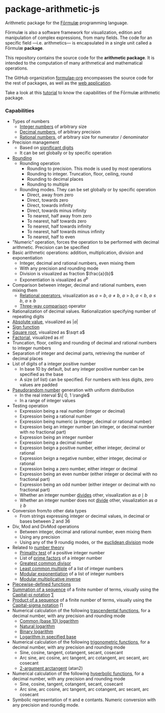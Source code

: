 # package-arithmetic-js

Arithmetic package for the [Fōrmulæ](https://formulae.org) programming language.

Fōrmulæ is also a software framework for visualization, edition and manipulation of complex expressions, from many fields. The code for an specific field —i.e. arithmetics— is encapsulated in a single unit called a Fōrmulæ **package**.

This repository contains the source code for the **arithmetic package**. It is intended to the computation of many arithmetical and mathematical operations.

The GitHub organization [formulae-org](https://github.com/formulae-org) encompasses the source code for the rest of packages, as well as the [web application](https://github.com/formulae-org/formulae-js).

Take a look at this [tutorial](https://formulae.org/?script=tutorials/Arithmetic) to know the capabilities of the Fōrmulæ arithmetic package.

### Capabilities ###

* Types of numbers
    * [Integer numbers](https://en.wikipedia.org/wiki/Integer) of arbitrary size
    * [Decimal numbers](https://en.wikipedia.org/wiki/Real_number), of arbitrary precision
    * [Rational numbers](https://en.wikipedia.org/wiki/Rational_number), of arbitrary size for numerator / denominator
* Precision management
    * Based on [significant digits](https://en.wikipedia.org/wiki/Significant_digit)
    * It can be set globally or by specific operation
* [Rounding](https://en.wikipedia.org/wiki/Rounding)
  * Rounding operation
    * Rounding to precision. This mode is used by most operations
    * Rounding to integer. Truncation, floor, ceiling, round
    * Rounding to decimal places
    * Rounding to multiple
  * Rounding modes. They can be set globally or by specific operation
    * Direct, away from zero
    * Direct, towards zero
    * Direct, towards infinity
    * Direct, towards minus infinity
    * To nearest, half away from zero
    * To nearest, half towards zero
    * To nearest, half towards infinity
    * To nearest, half towards minus infinity
    * To nearest, half to even
* "Numeric" operation, forces the operation to be performed with decimal arithmetic. Precision can be specified
* Basic arithmetic operations: addition, multiplication, division and exponentiation
   * Integer, decimal and rational numbers, even mixing them
   * With any precision and rounding mode
   * Division is visualized as fraction $\frac{a}{b}$
   * Exponentiation is visualized as $a^b$
* Comparison between integer, decimal and rational numbers, even mixing them
  * [Relational operators](https://en.wikipedia.org/wiki/Relational_operator), visualization as $a = b$, $a \ne b$, $a > b$, $a < b$, $a \leq b$, $a \geq b$
  * [Three-way comparison](https://en.wikipedia.org/wiki/Three-way_comparison) operator
* Rationalization of decimal values. Rationalization specifying number of repeating digits
* [Absolute value](https://en.wikipedia.org/wiki/Absolute_value), visualized as $|a|$
* [Sign function](https://en.wikipedia.org/wiki/Sign_function)
* [Square root](https://en.wikipedia.org/wiki/Square_root), visualized as $\sqrt a$
* [Factorial](https://en.wikipedia.org/wiki/Factorial), visualized as $n!$
* Truncation, floor, ceiling and rounding of decimal and rational numbers to integer numbers
* Separation of integer and decimal parts, retrieving the number of decimal places
* List of digits of a integer positive number
     * In base 10 by default, but any integer positive number can be specified as the base
     * A size (of list) can be specified. For numbers with less digits, zero values are padded
* [Pseudorandom number](https://en.wikipedia.org/wiki/Pseudorandom_number_generator) generation with uniform distribution
   * In the real interval $\[ 0, 1 \rangle$
   * In a range of integer values
* Testing operation
     * Expression being a real number (integer or decimal)
     * Expression being a rational number
     * Expression being numeric (a integer, decimal or rational number)
     * Expression beig an integer number (an integer, or decimal number with no fractional part)
     * Expression being an integer number
     * Expression being a decimal number
     * Expression beign a positive number, either integer, decimal or rational
     * Expression beign a negative number, either integer, decimal or rational
     * Expression being a zero number, either integer or decimal
     * Expression being an even number (either integer or decimal with no fractional part)
     * Expression being an odd number (either integer or decimal with no fractional part)
     * Whether an integer number [divides](https://en.wikipedia.org/wiki/Divisor#Definition) other, visualization as $a \mid b$
     * Whether an integer number does not [divide](https://en.wikipedia.org/wiki/Divisor#Definition) other, visualization as $a \nmid b$
* Conversion from/to other data types
   * From strings expressing integer or decimal values, in decimal or bases between 2 and 36
* Div, Mod and DivMod operations
   * Between integer, decimal and rational number, even mixing them
   * Using any precision
   * Using any of the 9 roundig modes, or the [euclidean division](https://en.wikipedia.org/wiki/Euclidean_division) mode
* Related to [number theory](https://en.wikipedia.org/wiki/Number_theory)
   * [Primality test](https://en.wikipedia.org/wiki/Primality_test) of a positive integer number
   * List of [prime factors](https://en.wikipedia.org/wiki/Integer_factorization) of a integer number
   * [Greatest common divisor](https://en.wikipedia.org/wiki/Greatest_common_divisor)
   * [Least common multiple](https://en.wikipedia.org/wiki/Least_common_multiple) of a list of integer numbers
   * [Modular exponentiation](https://en.wikipedia.org/wiki/Modular_exponentiation) of a list of integer numbers
   * [Modular multiplicative inverse](https://en.wikipedia.org/wiki/Modular_multiplicative_inverse)
* [Piecewise-defined functions](https://en.wikipedia.org/wiki/Piecewise)
* [Summation of a sequence](https://en.wikipedia.org/wiki/Summation) of a finite number of terms, visually using the [Capital-pi notation](https://en.wikipedia.org/wiki/Iterated_binary_operation#Notation) $\sum$
* [Product of a sequence](https://en.wikipedia.org/wiki/Multiplication#Product_of_a_sequence) of a finite number of terms, visually using the [Capital-sigma notation](https://en.wikipedia.org/wiki/Iterated_binary_operation#Notation) $\prod$
* Numerical calculation of the following [trascendental functions](https://en.wikipedia.org/wiki/Transcendental_function), for a decimal number, with any precision and rounding mode
  * [Common (base 10) logarithm](https://en.wikipedia.org/wiki/Common_logarithm)
  * [Natural logarithm](https://en.wikipedia.org/wiki/Natural_logarithm)
  * [Binary logarithm](https://en.wikipedia.org/wiki/Binary_logarithm)
  * [Logarithm in specified base](https://en.wikipedia.org/wiki/Logarithm)
* Numerical calculation of the following [trigonometric functions](https://en.wikipedia.org/wiki/Trigonometric_functions), for a decimal number, with any precision and rounding mode
  * Sine, cosine, tangent, cotangent, secant, cosecant
  * Arc sine, arc cosine, arc tangent, arc cotangent, arc secant, arc cosecant
  * [2-argument arctangent](https://en.wikipedia.org/wiki/Atan2) (atan2)
* Numerical calculation of the following [hyperbolic functions](https://en.wikipedia.org/wiki/Hyperbolic_functions), for a decimal number, with any precision and rounding mode
  * Sine, cosine, tangent, cotangent, secant, cosecant
  * Arc sine, arc cosine, arc tangent, arc cotangent, arc secant, arc cosecant
* Symbolic representation of π and e contants. Numeric conversion with any precision and roundig mode.
